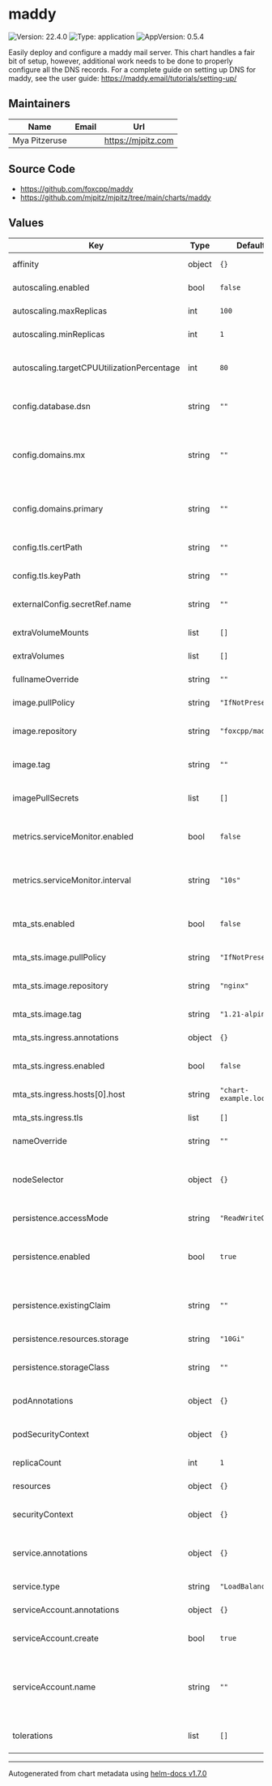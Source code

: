 # maddy

![Version: 22.4.0](https://img.shields.io/badge/Version-22.4.0-informational?style=flat-square) ![Type: application](https://img.shields.io/badge/Type-application-informational?style=flat-square) ![AppVersion: 0.5.4](https://img.shields.io/badge/AppVersion-0.5.4-informational?style=flat-square)

Easily deploy and configure a maddy mail server. This chart handles a fair bit of setup, however, additional work
needs to be done to properly configure all the DNS records. For a complete guide on setting up DNS for maddy, see the
user guide: https://maddy.email/tutorials/setting-up/

## Maintainers

| Name          | Email | Url                |
| ------------- | ----- | ------------------ |
| Mya Pitzeruse |       | https://mjpitz.com |

## Source Code

- <https://github.com/foxcpp/maddy>
- <https://github.com/mjpitz/mjpitz/tree/main/charts/maddy>

## Values

| Key                                        | Type   | Default                 | Description                                                                                                             |
| ------------------------------------------ | ------ | ----------------------- | ----------------------------------------------------------------------------------------------------------------------- |
| affinity                                   | object | `{}`                    | Specify affinity rules for the pods.                                                                                    |
| autoscaling.enabled                        | bool   | `false`                 | Enable autoscaling for the deployment.                                                                                  |
| autoscaling.maxReplicas                    | int    | `100`                   | Specify the maximum number of replicas.                                                                                 |
| autoscaling.minReplicas                    | int    | `1`                     | Specify the minimum number of replicas.                                                                                 |
| autoscaling.targetCPUUtilizationPercentage | int    | `80`                    | Specify the percent CPU utilization that causes the pods to autoscale.                                                  |
| config.database.dsn                        | string | `""`                    | Configure the DSN used to connect to a Postgres database.                                                               |
| config.domains.mx                          | string | `""`                    | Configure the mx domain used by the system. This _should_ align with the ingress address for the service.               |
| config.domains.primary                     | string | `""`                    | Configure the primary email domain that is managed by this server.                                                      |
| config.tls.certPath                        | string | `""`                    | Configure the full chain certificate path for TLS.                                                                      |
| config.tls.keyPath                         | string | `""`                    | Configure the private key path for TLS.                                                                                 |
| externalConfig.secretRef.name              | string | `""`                    | Specify the name of the secret containing the raw configuration.                                                        |
| extraVolumeMounts                          | list   | `[]`                    | Add additional volume mounts to the pod.                                                                                |
| extraVolumes                               | list   | `[]`                    | Add additional volumes to the pod.                                                                                      |
| fullnameOverride                           | string | `""`                    | Override the full name of the release.                                                                                  |
| image.pullPolicy                           | string | `"IfNotPresent"`        | The pull policy to use for the image.                                                                                   |
| image.repository                           | string | `"foxcpp/maddy"`        | The repository hosting the email server image.                                                                          |
| image.tag                                  | string | `""`                    | Overrides the image tag whose default is the chart appVersion.                                                          |
| imagePullSecrets                           | list   | `[]`                    | Specify the secret containing the registry credentials.                                                                 |
| metrics.serviceMonitor.enabled             | bool   | `false`                 | Add a Prometheus ServiceMonitor that scrapes the registry deployment.                                                   |
| metrics.serviceMonitor.interval            | string | `"10s"`                 | How frequently prometheus should pull metrics from your registry deployment.                                            |
| mta_sts.enabled                            | bool   | `false`                 | Whether to enable MTA-STS to proactively protect against attacks.                                                       |
| mta_sts.image.pullPolicy                   | string | `"IfNotPresent"`        | The pull policy to use for the nginx image.                                                                             |
| mta_sts.image.repository                   | string | `"nginx"`               | The repository hosting the nginx server image.                                                                          |
| mta_sts.image.tag                          | string | `"1.21-alpine"`         | Configure the version of nginx to run.                                                                                  |
| mta_sts.ingress.annotations                | object | `{}`                    | Specify annotations for the ingress.                                                                                    |
| mta_sts.ingress.enabled                    | bool   | `false`                 | Configure an ingress for the MTA-STS well-known configuration.                                                          |
| mta_sts.ingress.hosts[0].host              | string | `"chart-example.local"` | Specify the domain host for the ingress.                                                                                |
| mta_sts.ingress.tls                        | list   | `[]`                    | Configure TLS for the ingress.                                                                                          |
| nameOverride                               | string | `""`                    | Override the name of the release.                                                                                       |
| nodeSelector                               | object | `{}`                    | Specify the node selector used to control which nodes registry pods are deployed to.                                    |
| persistence.accessMode                     | string | `"ReadWriteOnce"`       | Configure the access mode of the volume.                                                                                |
| persistence.enabled                        | bool   | `true`                  | Enable persistence for this deployment. This will configure a SQLite driver for storing information.                    |
| persistence.existingClaim                  | string | `""`                    | Specify the name of an existing PersistentVolumeClaim to use.                                                           |
| persistence.resources.storage              | string | `"10Gi"`                | Specify the size of the volume.                                                                                         |
| persistence.storageClass                   | string | `""`                    | Specify the storage class that should provision this claim.                                                             |
| podAnnotations                             | object | `{}`                    | Annotations to add to the pod, typically used for assume roles.                                                         |
| podSecurityContext                         | object | `{}`                    | Specify the security context for the entire pod.                                                                        |
| replicaCount                               | int    | `1`                     | The number of registry replicas to deploy.                                                                              |
| resources                                  | object | `{}`                    | Specify the resources for the pod.                                                                                      |
| securityContext                            | object | `{}`                    | Specify the security context for the `registry` container.                                                              |
| service.annotations                        | object | `{}`                    | Annotations to add to the service, typically used for ingress control.                                                  |
| service.type                               | string | `"LoadBalancer"`        | Specify the type of service to create.                                                                                  |
| serviceAccount.annotations                 | object | `{}`                    | Annotations to add to the service account.                                                                              |
| serviceAccount.create                      | bool   | `true`                  | Specifies whether a service account should be created.                                                                  |
| serviceAccount.name                        | string | `""`                    | The name of the service account to use. If not set and create is true, a name is generated using the fullname template. |
| tolerations                                | list   | `[]`                    | Specify taints that the registry pods are willing to tolerate.                                                          |

---

Autogenerated from chart metadata using [helm-docs v1.7.0](https://github.com/norwoodj/helm-docs/releases/v1.7.0)
